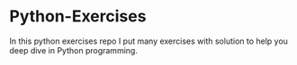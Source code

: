 # Python-Exercises
In this python exercises repo I put many exercises with solution to help you deep dive in Python programming.
